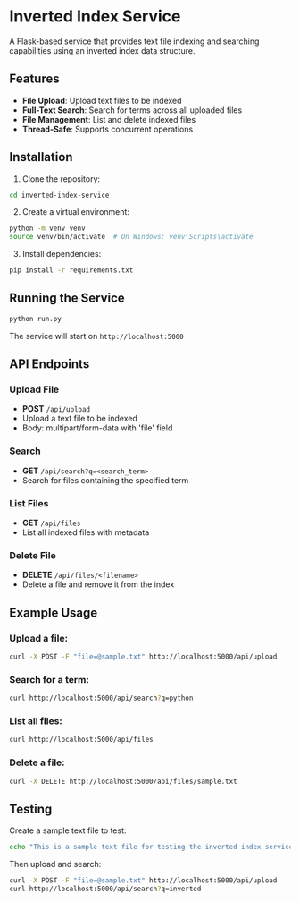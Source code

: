 # Inverted Index Service

A Flask-based service that provides text file indexing and searching capabilities using an inverted index data structure.

## Features

- **File Upload**: Upload text files to be indexed
- **Full-Text Search**: Search for terms across all uploaded files
- **File Management**: List and delete indexed files
- **Thread-Safe**: Supports concurrent operations

## Installation

1. Clone the repository:
```bash
cd inverted-index-service
```

2. Create a virtual environment:
```bash
python -m venv venv
source venv/bin/activate  # On Windows: venv\Scripts\activate
```

3. Install dependencies:
```bash
pip install -r requirements.txt
```

## Running the Service

```bash
python run.py
```

The service will start on `http://localhost:5000`

## API Endpoints

### Upload File
- **POST** `/api/upload`
- Upload a text file to be indexed
- Body: multipart/form-data with 'file' field

### Search
- **GET** `/api/search?q=<search_term>`
- Search for files containing the specified term

### List Files
- **GET** `/api/files`
- List all indexed files with metadata

### Delete File
- **DELETE** `/api/files/<filename>`
- Delete a file and remove it from the index

## Example Usage

### Upload a file:
```bash
curl -X POST -F "file=@sample.txt" http://localhost:5000/api/upload
```

### Search for a term:
```bash
curl http://localhost:5000/api/search?q=python
```

### List all files:
```bash
curl http://localhost:5000/api/files
```

### Delete a file:
```bash
curl -X DELETE http://localhost:5000/api/files/sample.txt
```

## Testing

Create a sample text file to test:
```bash
echo "This is a sample text file for testing the inverted index service." > sample.txt
```

Then upload and search:
```bash
curl -X POST -F "file=@sample.txt" http://localhost:5000/api/upload
curl http://localhost:5000/api/search?q=inverted
```